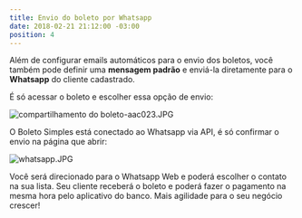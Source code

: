 ```yaml
---
title: Envio do boleto por Whatsapp
date: 2018-02-21 21:12:00 -03:00
position: 4
---
```


Além de configurar emails automáticos para o envio dos boletos, você também pode definir uma **mensagem padrão** e enviá-la diretamente para o **Whatsapp** do cliente cadastrado.

É só acessar o boleto e escolher essa opção de envio:

![compartilhamento do boleto-aac023.JPG](/uploads/compartilhamento%20do%20boleto-aac023.JPG)

O Boleto Simples está conectado ao Whatsapp via API, é só confirmar o envio na página que abrir:

![whatsapp.JPG](/uploads/whatsapp.JPG)

Você será direcionado para o Whatsapp Web e poderá escolher o contato na sua lista. Seu cliente receberá o boleto e poderá fazer o pagamento na mesma hora pelo aplicativo do banco.
Mais agilidade para o seu negócio crescer!